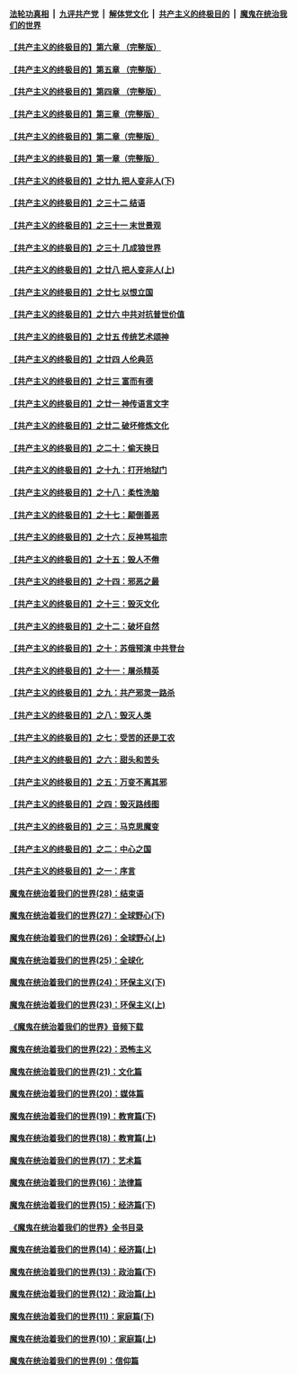 ####  [法轮功真相](../../../../basic/blob/master/README.md?t=06281302) &nbsp;|&nbsp; [九评共产党](../../../../9ping.md/blob/master/README.md?t=06281302) &nbsp;|&nbsp; [解体党文化](../../../../jtdwh.md/blob/master/README.md?t=06281302)  &nbsp;|&nbsp; [共产主义的终极目的](../../../../gczydzjmd.md/blob/master/README.md?t=06281302) &nbsp;|&nbsp; [魔鬼在统治我们的世界](../../../../mgztzwmdsj.md/blob/master/README.md?t=06281302) 

#### [【共产主义的终极目的】第六章 （完整版）](../pages/nsc422/n11428913.md?t=06281302) 

#### [【共产主义的终极目的】第五章 （完整版）](../pages/nsc422/n11428912.md?t=06281302) 

#### [【共产主义的终极目的】第四章 （完整版）](../pages/nsc422/n11428907.md?t=06281302) 

#### [【共产主义的终极目的】第三章（完整版）](../pages/nsc422/n11428848.md?t=06281302) 

#### [【共产主义的终极目的】第二章（完整版）](../pages/nsc422/n11428831.md?t=06281302) 

#### [【共产主义的终极目的】第一章（完整版）](../pages/nsc422/n11417651.md?t=06281302) 

#### [【共产主义的终极目的】之廿九 把人变非人(下)](../pages/nsc422/n11344140.md?t=06281302) 

#### [【共产主义的终极目的】之三十二 结语](../pages/nsc422/n11360535.md?t=06281302) 

#### [【共产主义的终极目的】之三十一 末世景观](../pages/nsc422/n11351129.md?t=06281302) 

#### [【共产主义的终极目的】之三十 几成狼世界](../pages/nsc422/n11348280.md?t=06281302) 

#### [【共产主义的终极目的】之廿八 把人变非人(上)](../pages/nsc422/n11340492.md?t=06281302) 

#### [【共产主义的终极目的】之廿七 以恨立国](../pages/nsc422/n11336944.md?t=06281302) 

#### [【共产主义的终极目的】之廿六 中共对抗普世价值](../pages/nsc422/n11324785.md?t=06281302) 

#### [【共产主义的终极目的】之廿五 传统艺术颂神](../pages/nsc422/n11296396.md?t=06281302) 

#### [【共产主义的终极目的】之廿四 人伦典范](../pages/nsc422/n11296397.md?t=06281302) 

#### [【共产主义的终极目的】之廿三 富而有德](../pages/nsc422/n11283598.md?t=06281302) 

#### [【共产主义的终极目的】之廿一 神传语言文字](../pages/nsc422/n11263265.md?t=06281302) 

#### [【共产主义的终极目的】之廿二 破坏修炼文化](../pages/nsc422/n11245728.md?t=06281302) 

#### [【共产主义的终极目的】之二十：偷天换日](../pages/nsc422/n11238846.md?t=06281302) 

#### [【共产主义的终极目的】之十九：打开地狱门](../pages/nsc422/n11206376.md?t=06281302) 

#### [【共产主义的终极目的】之十八：柔性洗脑](../pages/nsc422/n11199994.md?t=06281302) 

#### [【共产主义的终极目的】之十七：颠倒善恶](../pages/nsc422/n11179782.md?t=06281302) 

#### [【共产主义的终极目的】之十六：反神骂祖宗](../pages/nsc422/n11166798.md?t=06281302) 

#### [【共产主义的终极目的】之十五：毁人不倦](../pages/nsc422/n11166792.md?t=06281302) 

#### [【共产主义的终极目的】之十四：邪恶之最](../pages/nsc422/n11150249.md?t=06281302) 

#### [【共产主义的终极目的】之十三：毁灭文化](../pages/nsc422/n11135227.md?t=06281302) 

#### [【共产主义的终极目的】之十二：破坏自然](../pages/nsc422/n11135214.md?t=06281302) 

#### [【共产主义的终极目的】之十：苏俄预演 中共登台](../pages/nsc422/n11118424.md?t=06281302) 

#### [【共产主义的终极目的】之十一：屠杀精英](../pages/nsc422/n11118442.md?t=06281302) 

#### [【共产主义的终极目的】之九：共产邪灵一路杀](../pages/nsc422/n11114139.md?t=06281302) 

#### [【共产主义的终极目的】之八：毁灭人类](../pages/nsc422/n11108503.md?t=06281302) 

#### [【共产主义的终极目的】之七：受苦的还是工农](../pages/nsc422/n11101809.md?t=06281302) 

#### [【共产主义的终极目的】之六：甜头和苦头](../pages/nsc422/n11096971.md?t=06281302) 

#### [【共产主义的终极目的】之五：万变不离其邪](../pages/nsc422/n11091285.md?t=06281302) 

#### [【共产主义的终极目的】之四：毁灭路线图](../pages/nsc422/n11086284.md?t=06281302) 

#### [【共产主义的终极目的】之三：马克思魔变](../pages/nsc422/n11061941.md?t=06281302) 

#### [【共产主义的终极目的】之二：中心之国](../pages/nsc422/n11047728.md?t=06281302) 

#### [【共产主义的终极目的】之一：序言](../pages/nsc422/n11086077.md?t=06281302) 

#### [魔鬼在统治着我们的世界(28)：结束语](../pages/nsc422/n10936246.md?t=06281302) 

#### [魔鬼在统治着我们的世界(27)：全球野心(下)](../pages/nsc422/n10928319.md?t=06281302) 

#### [魔鬼在统治着我们的世界(26)：全球野心(上)](../pages/nsc422/n10900318.md?t=06281302) 

#### [魔鬼在统治着我们的世界(25)：全球化](../pages/nsc422/n10788205.md?t=06281302) 

#### [魔鬼在统治着我们的世界(24)：环保主义(下)](../pages/nsc422/n10695307.md?t=06281302) 

#### [魔鬼在统治着我们的世界(23)：环保主义(上)](../pages/nsc422/n10688613.md?t=06281302) 

#### [《魔鬼在统治着我们的世界》音频下载](../pages/nsc422/n10635553.md?t=06281302) 

#### [魔鬼在统治着我们的世界(22)：恐怖主义](../pages/nsc422/n10614727.md?t=06281302) 

#### [魔鬼在统治着我们的世界(21)：文化篇](../pages/nsc422/n10597706.md?t=06281302) 

#### [魔鬼在统治着我们的世界(20)：媒体篇](../pages/nsc422/n10586579.md?t=06281302) 

#### [魔鬼在统治着我们的世界(19)：教育篇(下)](../pages/nsc422/n10564808.md?t=06281302) 

#### [魔鬼在统治着我们的世界(18)：教育篇(上)](../pages/nsc422/n10526970.md?t=06281302) 

#### [魔鬼在统治着我们的世界(17)：艺术篇](../pages/nsc422/n10499093.md?t=06281302) 

#### [魔鬼在统治着我们的世界(16)：法律篇](../pages/nsc422/n10485969.md?t=06281302) 

#### [魔鬼在统治着我们的世界(15)：经济篇(下)](../pages/nsc422/n10469975.md?t=06281302) 

#### [《魔鬼在统治着我们的世界》全书目录](../pages/nsc422/n10464261.md?t=06281302) 

#### [魔鬼在统治着我们的世界(14)：经济篇(上)](../pages/nsc422/n10457370.md?t=06281302) 

#### [魔鬼在统治着我们的世界(13)：政治篇(下)](../pages/nsc422/n10448270.md?t=06281302) 

#### [魔鬼在统治着我们的世界(12)：政治篇(上)](../pages/nsc422/n10444576.md?t=06281302) 

#### [魔鬼在统治着我们的世界(11)：家庭篇(下)](../pages/nsc422/n10440961.md?t=06281302) 

#### [魔鬼在统治着我们的世界(10)：家庭篇(上)](../pages/nsc422/n10435448.md?t=06281302) 

#### [魔鬼在统治着我们的世界(9)：信仰篇](../pages/nsc422/n10432159.md?t=06281302) 

